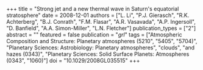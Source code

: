 +++
title = "Strong jet and a new thermal wave in Saturn's equatorial stratosphere"
date = 2008-12-01
authors = ["L. Li", "P.J. Gierasch", "R.K. Achterberg", "B.J. Conrath", "F.M. Flasar", "A.R. Vasavada", "A.P. Ingersoll", "D. Banfield", "A.A. Simon-Miller", "L.N. Fletcher"]
publication_types = ["2"]
abstract = ""
featured = false
publication = "*grl*"
tags = ["Atmospheric Composition and Structure: Planetary atmospheres (5210", "5405", "5704)", "Planetary Sciences: Astrobiology: Planetary atmospheres", "clouds", "and hazes (0343)", "Planetary Sciences: Solid Surface Planets: Atmospheres (0343", "1060)"]
doi = "10.1029/2008GL035515"
+++

